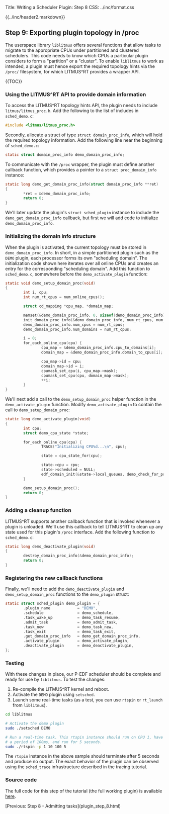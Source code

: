Title:  Writing a Scheduler Plugin: Step 8
CSS:    ../inc/format.css

{{../inc/header2.markdown}}

<!-- Using "`proc`" (with backticks) here will break the table of contents in mmd version 5 -->
Step 9: Exporting plugin topology in /proc
------------------------------------------

The userspace library `liblitmus` offers several functions that allow tasks to migrate to the appropriate CPUs under partitioned and clustered schedulers. This code needs to know which CPUs a particular plugin considers to form a "partition" or a "cluster". To enable `liblitmus` to work as intended, a plugin must hence export the required topology hints via the `/proc/` filesystem, for which LITMUS^RT provides a wrapper API.

{{TOC}}

### Using the LITMUS^RT API to provide domain information

To access the LITMUS^RT topology hints API, the plugin needs to include `litmus/litmus_proc.h`. Add the following to the list of includes in `sched_demo.c`:

```C
#include <litmus/litmus_proc.h>
```

Secondly, allocate a struct of type `struct domain_proc_info`, which will hold the required topology information. Add the following line near the beginning of `sched_demo.c`:

```C
static struct domain_proc_info demo_domain_proc_info;
```

To communicate with the `/proc` wrapper, the plugin must define another callback function, which provides a pointer to a `struct proc_domain_info` instance:

```C
static long demo_get_domain_proc_info(struct domain_proc_info **ret)
{
        *ret = &demo_domain_proc_info;
        return 0;
}
```

We'll later update the plugin's `struct sched_plugin` instance to include the `demo_get_domain_proc_info` callback, but first we will add code to initialize `demo_domain_proc_info`.

### Initializing the domain info structure

When the plugin is activated, the current topology must be stored in `demo_domain_proc_info`. In short, in a simple partitioned plugin such as the `DEMO` plugin, each processor forms its own "scheduling domain". The initialization code shown here iterates over all online CPUs and creates an entry for the corresponding "scheduling domain". Add this function to `sched_demo.c`, somewhere before the `demo_activate_plugin` function:

```C
static void demo_setup_domain_proc(void)
{
        int i, cpu;
        int num_rt_cpus = num_online_cpus();

        struct cd_mapping *cpu_map, *domain_map;

        memset(&demo_domain_proc_info, 0, sizeof(demo_domain_proc_info));
        init_domain_proc_info(&demo_domain_proc_info, num_rt_cpus, num_rt_cpus);
        demo_domain_proc_info.num_cpus = num_rt_cpus;
        demo_domain_proc_info.num_domains = num_rt_cpus;

        i = 0;
        for_each_online_cpu(cpu) {
                cpu_map = &demo_domain_proc_info.cpu_to_domains[i];
                domain_map = &demo_domain_proc_info.domain_to_cpus[i];

                cpu_map->id = cpu;
                domain_map->id = i;
                cpumask_set_cpu(i, cpu_map->mask);
                cpumask_set_cpu(cpu, domain_map->mask);
                ++i;
        }
}
```

We'll next add a call to the `demo_setup_domain_proc` helper function in the `demo_activate_plugin` function. Modify `demo_activate_plugin` to contain the call to `demo_setup_domain_proc`:

```C
static long demo_activate_plugin(void)
{
        int cpu;
        struct demo_cpu_state *state;

        for_each_online_cpu(cpu) {
                TRACE("Initializing CPU%d...\n", cpu);

                state = cpu_state_for(cpu);

                state->cpu = cpu;
                state->scheduled = NULL;
                edf_domain_init(&state->local_queues, demo_check_for_preemption_on_release, NULL);
        }

        demo_setup_domain_proc();
        return 0;
}
```

### Adding a cleanup function

LITMUS^RT supports another callback function that is invoked whenever a plugin is unloaded. We'll use this callback to tell LITMUS^RT to clean up any state used for this plugin's `/proc` interface. Add the following function to `sched_demo.c`:

```C
static long demo_deactivate_plugin(void)
{
        destroy_domain_proc_info(&demo_domain_proc_info);
        return 0;
}
```

### Registering the new callback functions

Finally, we'll need to add the `demo_deactivate_plugin` and `demo_setup_domain_proc` functions to the `demo_plugin` struct:

```C
static struct sched_plugin demo_plugin = {
        .plugin_name            = "DEMO",
        .schedule               = demo_schedule,
        .task_wake_up           = demo_task_resume,
        .admit_task             = demo_admit_task,
        .task_new               = demo_task_new,
        .task_exit              = demo_task_exit,
        .get_domain_proc_info   = demo_get_domain_proc_info,
        .activate_plugin        = demo_activate_plugin,
        .deactivate_plugin      = demo_deactivate_plugin,
};
```

### Testing

With these changes in place, our P-EDF scheduler should be complete and ready for use by `liblitmus`. To test the changes:

 1. Re-compile the LITMUS^RT kernel and reboot.
 2. Activate the `DEMO` plugin using `setsched`.
 3. Launch some real-time tasks (as a test, you can use `rtspin` or `rt_launch` from `liblitmus`).

```bash
cd liblitmus

# Activate the demo plugin
sudo ./setsched DEMO

# Run a real-time task. This rtspin instance should run on CPU 1, have a WCET of 10 ms,
# a period of 100ms, and run for 5 seconds.
sudo ./rtspin -p 1 10 100 5
```

The `rtspin` instance in the above sample should terminate after 5 seconds and produce no output. The exact behavior of the plugin can be observed using the `sched_trace` infrastructure described in the tracing tutorial.

### Source code

The full code for this step of the tutorial (the full working plugin) is available [here](./sched_demo.c).

<div class="nav">
[Previous: Step 8 - Admitting tasks](plugin_step_8.html)
</div>
